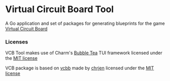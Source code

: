 # Virtual Circuit Board Tool
A Go application and set of packages for generating blueprints for the game [Virtual Circuit Board](https://virtualcircuitboard.com)

### Licenses
VCB Tool makes use of Charm's [Bubble Tea](https://github.com/charmbracelet/bubbletea) TUI framework licensed under the [MIT license](https://github.com/charmbracelet/bubbletea/blob/master/LICENSE)

VCB package is based on [vcbb](https://github.com/chrjen/vcbb) made by [chrjen](https://github.com/chrjen) licensed under the [MIT license](https://github.com/chrjen/vcbb/blob/main/LICENSE)